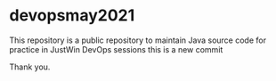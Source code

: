 # devopsmay2021
This repository is a public repository to maintain Java source code for practice in JustWin DevOps sessions 
this is a new commit

Thank you.
